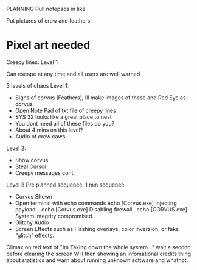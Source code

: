 PLANNING 
Pull notepads in like 

Put pictures of crow and feathers
# Pixel art needed 

Creepy lines:
Level 1 




Can escape at any time and all users are well warned 

3 levels  of chaos
Level 1:
- Signs of corvus (Feathers), Ill make images of these and Red Eye as corvus
-  Open Note Pad of txt file of creepy lines
- SYS 32 looks like a great place to nest
- You dont need all of these files do you?
-  About 4 mins on this level?
- Audio of crow caws

Level 2:
- Show corvus
- Steal Cursor
- Creepy messages cont.


Level 3 Pre planned sequence.
1 min sequence
- Corvus Shown
- Open terminal with echo commands
echo [Corvus.exe] Injecting payload...
echo [Corvus.exe] Disabling firewall..
echo [CORVUS.exe] System integrity compromised.
- Glitchy Audio
- Screen Effects such as Flashing overlays, color inversion, or fake “glitch” effects.

Climax on red text of "Im Taking down the whole system..." wait a second before clearing the screen
Will then showing an infomational credits thing about statistics and warn about running unknown software and whatnot. 